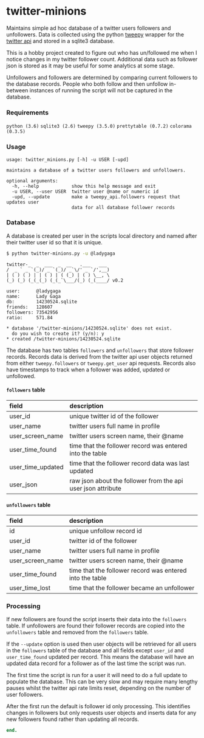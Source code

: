 # twitter-minions
Maintains simple ad hoc database of a twitter users followers and unfollowers. Data is collected using the python [tweepy](http://www.tweepy.org/) wrapper for the [twitter api](https://developer.twitter.com/en/docs/api-reference-index) and stored in a sqlite3 database.

This is a hobby project created to figure out who has un/followed me when I notice changes in my twitter follower count. Additional data such as follower json is stored as it may be useful for some analytics at some stage.

Unfollowers and followers are determined by comparing current followers to the database records. People who both follow and then unfollow in-between instances of running the script will not be captured in the database.

### Requirements

```python (3.6)``` ```sqlite3 (2.6)```
```tweepy (3.5.0)``` ```prettytable (0.7.2)```
```colorama (0.3.5)```

### Usage

```
usage: twitter_minions.py [-h] -u USER [-upd]

maintains a database of a twitter users followers and unfollowers.

optional arguments:
  -h, --help            show this help message and exit
  -u USER, --user USER  twitter user @name or numeric id
  -upd, --update        make a tweepy_api.followers request that updates user
                        data for all database follower records
```

### Database

A database is created per user in the scripts local directory and named after their twitter user id so that it is unique.
```sh
$ python twitter-minions.py -u @ladygaga
```
```
twitter-_  _  ___  _  __   .___   ___
/  _ ` _ `(_)/ _ `(_)/ _`\/' _ `/',__)
| ( ) ( ) | | ( ) | ( (_) | ( ) \__, \
(_) (_) (_(_(_) (_(_`\___/(_) (_(____/ v0.2

user:      @ladygaga
name:      Lady Gaga
db:        14230524.sqlite
friends:   128607
followers: 73542956
ratio:     571.84

* database '/twitter-minions/14230524.sqlite' does not exist.
  do you wish to create it? (y/n): y
* created /twitter-minions/14230524.sqlite
```
The database has two tables ```followers``` and ```unfollowers``` that store follower records. Records data is derived from the twitter api user objects returned from either ```tweepy.followers``` or ```tweepy.get_user``` api requests. Records also have timestamps to track when a follower was added, updated or unfollowed.

#### ```followers``` table

| field | description
| :----- | :----- |
| user_id | unique twitter id of the follower
| user_name | twitter users full name in profile
| user_screen_name | twitter users screen name, their @name
| user_time_found | time that the follower record was entered into the table
| user_time_updated | time that the follower record data was last updated
| user_json | raw json about the follower from the api user json attribute

#### ```unfollowers``` table

| field | description
| :----- | :----- |
| id | unique unfollow record id
| user_id | twitter id of the follower
| user_name | twitter users full name in profile
| user_screen_name | twitter users screen name, their @name
| user_time_found | time that the follower record was entered into the table
| user_time_lost | time that the follower became an unfollower

### Processing

If new followers are found the script inserts their data into the ```followers``` table. If unfollowers are found their follower records are copied into the ```unfollowers``` table and removed from the ```followers``` table.

If the ```--update``` option is used then user objects will be retrieved for all users in the ```followers``` table of the database and all fields except ```user_id``` and ```user_time_found``` updated per record. This means the database will have an updated data record for a follower as of the last time the script was run.

The first time the script is run for a user it will need to do a full update to populate the database. This can be very slow and may require many lengthy pauses whilst the twitter api rate limits reset, depending on the number of user followers.

After the first run the default is follower id only processing. This identifies changes in followers but only requests user objects and inserts data for any new followers found rather than updating all records.
```ruby
end.
```
